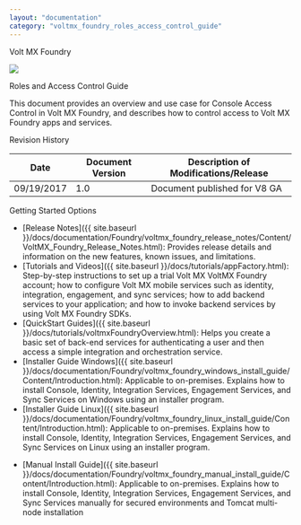 ```yaml
---
layout: "documentation"
category: "voltmx_foundry_roles_access_control_guide"
---
```


Volt MX Foundry

[![](Resources/Images/pdf.png)](http://docs.voltmx.com/8_x_PDFs/voltmxfoundry/voltmx_foundry_roles_access_control_guide.pdf "VoltMX Foundry Roles Access Control Guide")

Roles and Access Control Guide

This document provides an overview and use case for Console Access Control in Volt MX Foundry, and describes how to control access to Volt MX Foundry apps and services.

Revision History

| **Date**   | **Document Version** | **Description of Modifications/Release** |
| ---------- | -------------------- | ---------------------------------------- |
| 09/19/2017 | 1.0                  | Document published for V8 GA             |

Getting Started Options

- [Release Notes]({{ site.baseurl }}/docs/documentation/Foundry/voltmx_foundry_release_notes/Content/VoltMX_Foundry_Release_Notes.html): Provides release details and information on the new features, known issues, and limitations.
- [Tutorials and Videos]({{ site.baseurl }}/docs/tutorials/appFactory.html): Step-by-step instructions to set up a trial Volt MX VoltMX Foundry account; how to configure Volt MX mobile services such as identity, integration, engagement, and sync services; how to add backend services to your application; and how to invoke backend services by using Volt MX Foundry SDKs.
- [QuickStart Guides]({{ site.baseurl }}/docs/tutorials/voltmxFoundryOverview.html): Helps you create a basic set of back-end services for authenticating a user and then access a simple integration and orchestration service.
- [Installer Guide Windows]({{ site.baseurl }}/docs/documentation/Foundry/voltmx_foundry_windows_install_guide/Content/Introduction.html): Applicable to on-premises. Explains how to install Console, Identity, Integration Services, Engagement Services, and Sync Services on Windows using an installer program.
- [Installer Guide Linux]({{ site.baseurl }}/docs/documentation/Foundry/voltmx_foundry_linux_install_guide/Content/Introduction.html): Applicable to on-premises. Explains how to install Console, Identity, Integration Services, Engagement Services, and Sync Services on Linux using an installer program.

<!-- - [Installer Guide Mac]({{ site.baseurl }}/docs/documentation/Foundry/voltmx_foundry_mac_install_guide/Default.html): Applicable to on-premises. Explains how to install Console, Identity, Integration Services, Engagement Services, and Sync Services on Mac using an installer program. -->

- [Manual Install Guide]({{ site.baseurl }}/docs/documentation/Foundry/voltmx_foundry_manual_install_guide/Content/Introduction.html): Applicable to on-premises. Explains how to install Console, Identity, Integration Services, Engagement Services, and Sync Services manually for secured environments and Tomcat multi-node installation
